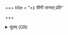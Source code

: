 +++
title = "०३ त्रीणी जानात् प्रति"

+++
<details><summary>मूलम् (GR)</summary>

त्रीणी जानात् प्रति भूषन्त्य् अस्य  
समुद्र एकं दिव्य् एकम् अप्सु ।  
पूर्वाम् अनु प्र दिशं पार्थिवानाम्  
ऋतून् प्रशासद् वि दधाव् अनुष्ठु ॥
</details>